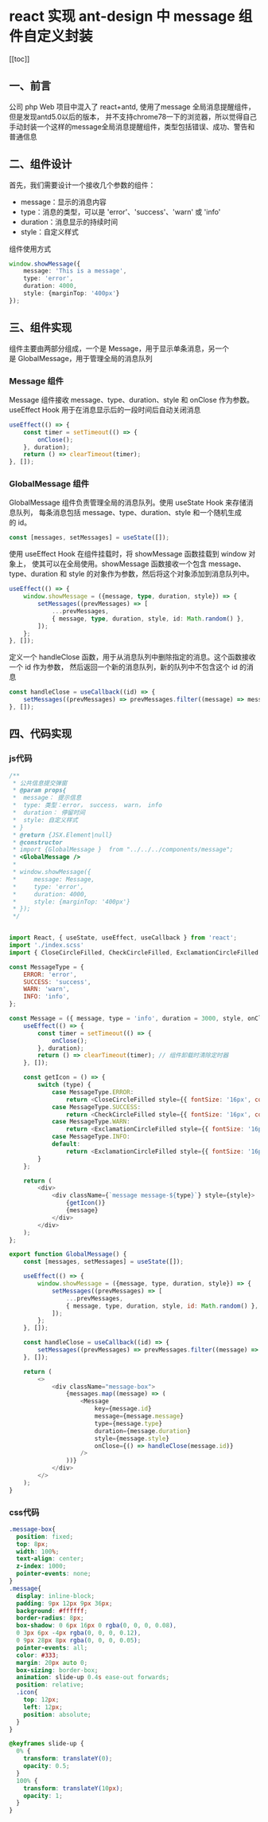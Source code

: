 

# react 实现 ant-design 中 message 组件自定义封装
[[toc]]


## 一、前言
公司 php Web 项目中混入了 react+antd, 使用了message 全局消息提醒组件，但是发现antd5.0以后的版本，
并不支持chrome78一下的浏览器，所以觉得自己手动封装一个这样的message全局消息提醒组件，类型包括错误、成功、警告和普通信息

## 二、组件设计
首先，我们需要设计一个接收几个参数的组件：
- message：显示的消息内容
- type：消息的类型，可以是 'error'、'success'、'warn' 或 'info'
- duration：消息显示的持续时间
- style：自定义样式

组件使用方式
```ts
window.showMessage({
    message: 'This is a message',
    type: 'error',
    duration: 4000,
    style: {marginTop: '400px'}
});
```

## 三、组件实现
组件主要由两部分组成，一个是 Message，用于显示单条消息，另一个是 GlobalMessage，用于管理全局的消息队列

### Message 组件
Message 组件接收 message、type、duration、style 和 onClose 作为参数。
useEffect Hook 用于在消息显示后的一段时间后自动关闭消息
```ts
useEffect(() => {
    const timer = setTimeout(() => {
        onClose();
    }, duration);
    return () => clearTimeout(timer);
}, []);
```

### GlobalMessage 组件
GlobalMessage 组件负责管理全局的消息队列。使用 useState Hook 来存储消息队列，
每条消息包括 message、type、duration、style 和一个随机生成的 id。
```ts
const [messages, setMessages] = useState([]);
```
使用 useEffect Hook 在组件挂载时，将 showMessage 函数挂载到 window 对象上，
使其可以在全局使用。showMessage 函数接收一个包含 message、
type、duration 和 style 的对象作为参数，然后将这个对象添加到消息队列中。
```ts
useEffect(() => {
    window.showMessage = ({message, type, duration, style}) => {
        setMessages((prevMessages) => [
            ...prevMessages,
            { message, type, duration, style, id: Math.random() },
        ]);
    };
}, []);
```
定义一个 handleClose 函数，用于从消息队列中删除指定的消息。这个函数接收一个 id 作为参数，
然后返回一个新的消息队列，新的队列中不包含这个 id 的消息
```ts
const handleClose = useCallback((id) => {
    setMessages((prevMessages) => prevMessages.filter((message) => message.id !== id));
}, []);
```

## 四、代码实现
### js代码
```js
/**
 * 公共信息提交弹窗
 * @param props{
 *  message： 提示信息
 *  type: 类型：error， success， warn， info
 *  duration： 停留时间
 *  style: 自定义样式
 * }
 * @return {JSX.Element|null}
 * @constructor
 * import {GlobalMessage }  from "../../../components/message";
 * <GlobalMessage />
 *
 * window.showMessage({
 *     message: Message,
 *     type: 'error',
 *     duration: 4000,
 *     style: {marginTop: '400px'}
 * });
 */


import React, { useState, useEffect, useCallback } from 'react';
import './index.scss'
import { CloseCircleFilled, CheckCircleFilled, ExclamationCircleFilled } from '@ant-design/icons';

const MessageType = {
    ERROR: 'error',
    SUCCESS: 'success',
    WARN: 'warn',
    INFO: 'info',
};

const Message = ({ message, type = 'info', duration = 3000, style, onClose }) => {
    useEffect(() => {
        const timer = setTimeout(() => {
            onClose();
        }, duration);
        return () => clearTimeout(timer); // 组件卸载时清除定时器
    }, []);

    const getIcon = () => {
        switch (type) {
            case MessageType.ERROR:
                return <CloseCircleFilled style={{ fontSize: '16px', color: 'red' }} className="icon" />;
            case MessageType.SUCCESS:
                return <CheckCircleFilled style={{ fontSize: '16px', color: '#32CD32' }} className="icon" />;
            case MessageType.WARN:
                return <ExclamationCircleFilled style={{ fontSize: '16px', color: '#FFA500' }} className="icon" />;
            case MessageType.INFO:
            default:
                return <ExclamationCircleFilled style={{ fontSize: '16px', color: '#007FFF' }} className="icon" />;
        }
    };

    return (
        <div>
            <div className={`message message-${type}`} style={style}>
                {getIcon()}
                {message}
            </div>
        </div>
    );
};

export function GlobalMessage() {
    const [messages, setMessages] = useState([]);

    useEffect(() => {
        window.showMessage = ({message, type, duration, style}) => {
            setMessages((prevMessages) => [
                ...prevMessages,
                { message, type, duration, style, id: Math.random() },
            ]);
        };
    }, []);

    const handleClose = useCallback((id) => {
        setMessages((prevMessages) => prevMessages.filter((message) => message.id !== id));
    }, []);

    return (
        <>
            <div className="message-box">
                {messages.map((message) => (
                    <Message
                        key={message.id}
                        message={message.message}
                        type={message.type}
                        duration={message.duration}
                        style={message.style}
                        onClose={() => handleClose(message.id)}
                    />
                ))}
            </div>
        </>
    );
}
```

### css代码
```scss
.message-box{
  position: fixed;
  top: 8px;
  width: 100%;
  text-align: center;
  z-index: 1000;
  pointer-events: none;
}
.message{
  display: inline-block;
  padding: 9px 12px 9px 36px;
  background: #ffffff;
  border-radius: 8px;
  box-shadow: 0 6px 16px 0 rgba(0, 0, 0, 0.08), 
  0 3px 6px -4px rgba(0, 0, 0, 0.12), 
  0 9px 28px 8px rgba(0, 0, 0, 0.05);
  pointer-events: all;
  color: #333;
  margin: 20px auto 0;
  box-sizing: border-box;
  animation: slide-up 0.4s ease-out forwards;
  position: relative;
  .icon{
    top: 12px;
    left: 12px;
    position: absolute;
  }
}

@keyframes slide-up {
  0% {
    transform: translateY(0);
    opacity: 0.5;
  }
  100% {
    transform: translateY(10px);
    opacity: 1;
  }
}
```